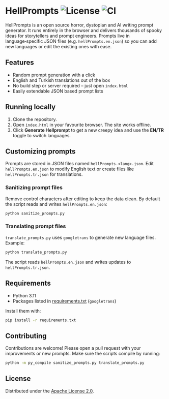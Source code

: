 # HellPrompts ![License](https://img.shields.io/github/license/ianstormtaylor/slate) ![CI](https://github.com/yourusername/hellprompts/actions/workflows/ci.yml/badge.svg)

HellPrompts is an open source horror, dystopian and AI writing prompt generator. It runs entirely in the browser and delivers thousands of spooky ideas for storytellers and prompt engineers. Prompts live in language‑specific JSON files (e.g. `hellPrompts.en.json`) so you can add new languages or edit the existing ones with ease.

## Features

- Random prompt generation with a click
- English and Turkish translations out of the box
- No build step or server required – just open `index.html`
- Easily extendable JSON based prompt lists


## Running locally

1. Clone the repository.
2. Open `index.html` in your favourite browser. The site works offline.
3. Click **Generate Hellprompt** to get a new creepy idea and use the **EN/TR** toggle to switch languages.

## Customizing prompts

Prompts are stored in JSON files named `hellPrompts.<lang>.json`. Edit `hellPrompts.en.json` to modify English text or create files like `hellPrompts.tr.json` for translations.

### Sanitizing prompt files

Remove control characters after editing to keep the data clean. By default the
script reads and writes `hellPrompts.en.json`:

```bash
python sanitize_prompts.py
```

### Translating prompt files

`translate_prompts.py` uses `googletrans` to generate new language files. Example:

```bash
python translate_prompts.py
```

The script reads `hellPrompts.en.json` and writes updates to `hellPrompts.tr.json`.

## Requirements

- Python 3.11
- Packages listed in [requirements.txt](requirements.txt) (`googletrans`)

Install them with:

```bash
pip install -r requirements.txt
```

## Contributing

Contributions are welcome! Please open a pull request with your improvements or new prompts. Make sure the scripts compile by running:

```bash
python -m py_compile sanitize_prompts.py translate_prompts.py
```

## License

Distributed under the [Apache License 2.0](LICENSE).
<!-- keywords: horror prompts, ai prompt generator, creative writing, dystopian prompts, open source -->

